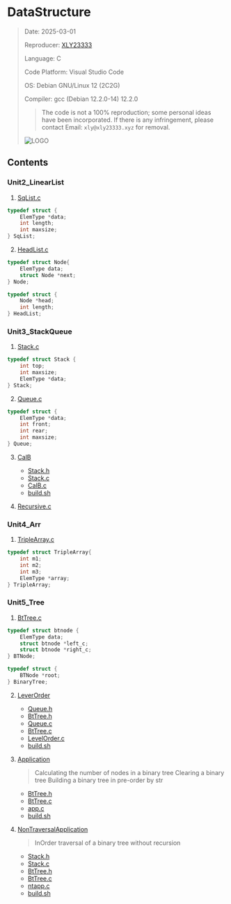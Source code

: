 # DataStructure

>
> Date: 2025-03-01
> 
> Reproducer: [XLY23333](https://www.xly23333.xyz)
>
> Language: C
> 
> Code Platform: Visual Studio Code
> 
> OS: Debian GNU/Linux 12 (2C2G)
> 
> Compiler: gcc (Debian 12.2.0-14) 12.2.0
>
> > The code is not a 100% reproduction; some personal ideas have been incorporated. If there is any infringement, please contact Email: `xly@xly23333.xyz` for removal.
> 
>![LOGO](https://i2.hdslb.com/bfs/space/4adb2c63ed4ba8950194316a08ec8cacbcf255ff.png)

## Contents

### Unit2_LinearList

1. [SqList.c](./Unit2_LinearList/SqList.c)
```c
typedef struct {
    ElemType *data;
    int length;
    int maxsize;
} SqList;
```

2. [HeadList.c](./Unit2_LinearList/HeadList.c)
```c
typedef struct Node{
    ElemType data;
    struct Node *next;
} Node;

typedef struct {  
    Node *head;
    int length;
} HeadList;
```

### Unit3_StackQueue

1. [Stack.c](./Unit3_StackQueue/Stack.c)
```c
typedef struct Stack {
    int top;
    int maxsize;
    ElemType *data;
} Stack;
```

2. [Queue.c](./Unit3_StackQueue/Queue.c)
```c
typedef struct {
    ElemType *data;
    int front;
    int rear;
    int maxsize;
} Queue;
```

3. [CalB](./Unit3_StackQueue/Cal/)
   - [Stack.h](./Unit3_StackQueue/Cal/Stack.h)
   - [Stack.c](./Unit3_StackQueue/Cal/Stack.c)
   - [CalB.c](./Unit3_StackQueue/Cal/CalB.c)
   - [build.sh](./Unit3_StackQueue/Cal/build.sh)

4. [Recursive.c](./Unit3_StackQueue/Recursive.c)

### Unit4_Arr

1. [TripleArray.c](./Unit4_Arr/TripleArray.c)
```c
typedef struct TripleArray{
    int m1;
    int m2;
    int m3;
    ElemType *array;
} TripleArray;
```

### Unit5_Tree

1. [BtTree.c](./Unit5_Tree/BtTree.c)
```c
typedef struct btnode {
    ElemType data;
    struct btnode *left_c;
    struct btnode *right_c;
} BTNode;

typedef struct {
    BTNode *root;
} BinaryTree;
```

2. [LeverOrder](./Unit5_Tree/LeverOrder)
    - [Queue.h](./Unit5_Tree/LeverOrder/Queue.h)
    - [BtTree.h](./Unit5_Tree/LeverOrder/BtTree.h)
    - [Queue.c](./Unit5_Tree/LeverOrder/Queue.c)
    - [BtTree.c](./Unit5_Tree/LeverOrder/BtTree.c)
    - [LevelOrder.c](./Unit5_Tree/LeverOrder/LevelOrder.c)
    - [build.sh](./Unit5_Tree/LeverOrder/build.sh)

3. [Application](./Unit5_Tree/Application/)
   > Calculating the number of nodes in a binary tree
   > Clearing a binary tree
   > Building a binary tree in pre-order by str
    - [BtTree.h](./Unit5_Tree/Application/BtTree.h)
    - [BtTree.c](./Unit5_Tree/Application/BtTree.c)
    - [app.c](./Unit5_Tree/Application/app.c)
    - [build.sh](./Unit5_Tree/Application/build.sh)
  
4. [NonTraversalApplication](./Unit5_Tree/NonTraversalApplication/)
    > InOrder traversal of a binary tree without recursion
    - [Stack.h](./Unit5_Tree/NonTraversalApplication/Stack.h)
    - [Stack.c](./Unit5_Tree/NonTraversalApplication/Stack.c)
    - [BtTree.h](./Unit5_Tree/NonTraversalApplication/BtTree.h)
    - [BtTree.c](./Unit5_Tree/NonTraversalApplication/BtTree.c)
    - [ntapp.c](./Unit5_Tree/NonTraversalApplication/ntapp.c)
    - [build.sh](./Unit5_Tree/NonTraversalApplication/build.sh)